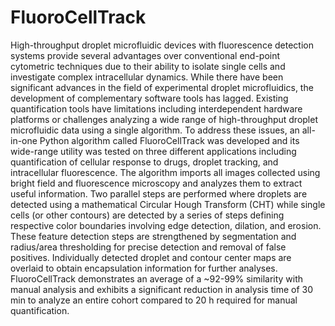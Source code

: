 # FluoroCellTrack
High-throughput droplet microfluidic devices with fluorescence detection systems provide several advantages over conventional end-point cytometric techniques due to their ability to isolate single cells and investigate complex intracellular dynamics. While there have been significant advances in the field of experimental droplet microfluidics, the development of complementary software tools has lagged. Existing quantification tools have limitations including interdependent hardware platforms or challenges analyzing a wide range of high-throughput droplet microfluidic data using a single algorithm. To address these issues, an all-in-one Python algorithm called FluoroCellTrack was developed and its wide-range utility was tested on three different applications including quantification of cellular response to drugs, droplet tracking, and intracellular fluorescence. The algorithm imports all images collected using bright field and fluorescence microscopy and analyzes them to extract useful information. Two parallel steps are performed where droplets are detected using a mathematical Circular Hough Transform (CHT) while single cells (or other contours) are detected by a series of steps defining respective color boundaries involving edge detection, dilation, and erosion. These feature detection steps are strengthened by segmentation and radius/area thresholding for precise detection and removal of false positives. Individually detected droplet and contour center maps are overlaid to obtain encapsulation information for further analyses. FluoroCellTrack demonstrates an average of a ~92-99% similarity with manual analysis and exhibits a significant reduction in analysis time of 30 min to analyze an entire cohort compared to 20 h required for manual quantification.
